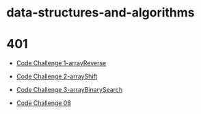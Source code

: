 # data-structures-and-algorithms


# 401 

* [Code Challenge 1-arrayReverse](code-challenges/array-reverse.js)

* [Code Challenge 2-arrayShift](code-challenges/arrayShift/shift.js)

* [Code Challenge 3-arrayBinarySearch](arrayBinarySearch/array-binary-search.js)

* [Code Challenge 08](data-structures/linkedList/zipped-list.js) 

